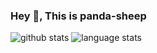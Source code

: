 ### Hey 👋, This is panda-sheep
![github stats](https://github-readme-stats.vercel.app/api?username=panda-sheep&show_icons=true&line_height=24&count_private=true&theme=dracula)
![language stats](https://github-readme-stats.vercel.app/api/top-langs/?username=dutor&layout=compact&langs_count=8&hide=vim&theme=dark)
